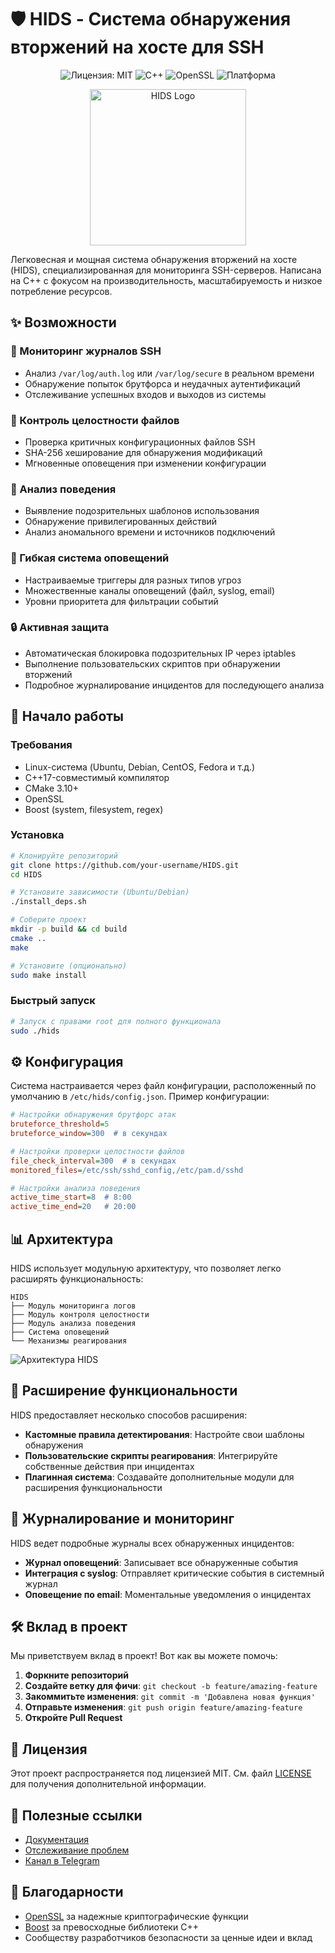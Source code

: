 # 🛡️ HIDS - Система обнаружения вторжений на хосте для SSH

<div align="center">
  
![Лицензия: MIT](https://img.shields.io/badge/License-MIT-green.svg)
![C++](https://img.shields.io/badge/C%2B%2B-17-blue.svg)
![OpenSSL](https://img.shields.io/badge/OpenSSL-3.0-blue.svg)
![Платформа](https://img.shields.io/badge/Platform-Linux-lightgrey.svg)

</div>

<p align="center">
  <img src="https://raw.githubusercontent.com/your-username/HIDS/main/docs/logo.png" alt="HIDS Logo" width="250"/>
</p>

Легковесная и мощная система обнаружения вторжений на хосте (HIDS), специализированная для мониторинга SSH-серверов. Написана на C++ с фокусом на производительность, масштабируемость и низкое потребление ресурсов.

## ✨ Возможности

### 🔎 Мониторинг журналов SSH
- Анализ `/var/log/auth.log` или `/var/log/secure` в реальном времени
- Обнаружение попыток брутфорса и неудачных аутентификаций
- Отслеживание успешных входов и выходов из системы

### 🔐 Контроль целостности файлов
- Проверка критичных конфигурационных файлов SSH
- SHA-256 хеширование для обнаружения модификаций
- Мгновенные оповещения при изменении конфигурации

### 👀 Анализ поведения
- Выявление подозрительных шаблонов использования
- Обнаружение привилегированных действий
- Анализ аномального времени и источников подключений

### 🚨 Гибкая система оповещений
- Настраиваемые триггеры для разных типов угроз
- Множественные каналы оповещений (файл, syslog, email)
- Уровни приоритета для фильтрации событий

### 🔒 Активная защита
- Автоматическая блокировка подозрительных IP через iptables
- Выполнение пользовательских скриптов при обнаружении вторжений
- Подробное журналирование инцидентов для последующего анализа

## 🚀 Начало работы

### Требования

- Linux-система (Ubuntu, Debian, CentOS, Fedora и т.д.)
- C++17-совместимый компилятор
- CMake 3.10+
- OpenSSL
- Boost (system, filesystem, regex)

### Установка

```bash
# Клонируйте репозиторий
git clone https://github.com/your-username/HIDS.git
cd HIDS

# Установите зависимости (Ubuntu/Debian)
./install_deps.sh

# Соберите проект
mkdir -p build && cd build
cmake ..
make

# Установите (опционально)
sudo make install
```

### Быстрый запуск

```bash
# Запуск с правами root для полного функционала
sudo ./hids
```

## ⚙️ Конфигурация

Система настраивается через файл конфигурации, расположенный по умолчанию в `/etc/hids/config.json`. Пример конфигурации:

```ini
# Настройки обнаружения брутфорс атак
bruteforce_threshold=5
bruteforce_window=300  # в секундах

# Настройки проверки целостности файлов
file_check_interval=300  # в секундах
monitored_files=/etc/ssh/sshd_config,/etc/pam.d/sshd

# Настройки анализа поведения
active_time_start=8  # 8:00
active_time_end=20   # 20:00
```

## 📊 Архитектура

HIDS использует модульную архитектуру, что позволяет легко расширять функциональность:

```
HIDS
├── Модуль мониторинга логов
├── Модуль контроля целостности
├── Модуль анализа поведения
├── Система оповещений
└── Механизмы реагирования
```

![Архитектура HIDS](https://raw.githubusercontent.com/your-username/HIDS/main/docs/architecture.png)

## 🔧 Расширение функциональности

HIDS предоставляет несколько способов расширения:

- **Кастомные правила детектирования**: Настройте свои шаблоны обнаружения
- **Пользовательские скрипты реагирования**: Интегрируйте собственные действия при инцидентах
- **Плагинная система**: Создавайте дополнительные модули для расширения функциональности

## 📝 Журналирование и мониторинг

HIDS ведет подробные журналы всех обнаруженных инцидентов:

- **Журнал оповещений**: Записывает все обнаруженные события
- **Интеграция с syslog**: Отправляет критические события в системный журнал
- **Оповещение по email**: Моментальные уведомления о инцидентах

## 🛠️ Вклад в проект

Мы приветствуем вклад в проект! Вот как вы можете помочь:

1. **Форкните репозиторий**
2. **Создайте ветку для фичи**: `git checkout -b feature/amazing-feature`
3. **Закоммитьте изменения**: `git commit -m 'Добавлена новая функция'`
4. **Отправьте изменения**: `git push origin feature/amazing-feature`
5. **Откройте Pull Request**

## 📄 Лицензия

Этот проект распространяется под лицензией MIT. См. файл [LICENSE](LICENSE) для получения дополнительной информации.

## 🔗 Полезные ссылки

- [Документация](https://github.com/your-username/HIDS/wiki)
- [Отслеживание проблем](https://github.com/your-username/HIDS/issues)
- [Канал в Telegram](https://t.me/hids_community)

## 🙏 Благодарности

- [OpenSSL](https://www.openssl.org/) за надежные криптографические функции
- [Boost](https://www.boost.org/) за превосходные библиотеки C++
- Сообществу разработчиков безопасности за ценные идеи и вклад
